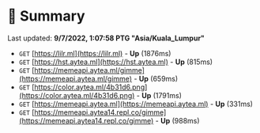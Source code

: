 # 📖 Summary
Last updated: **9/7/2022, 1:07:58 PTG "Asia/Kuala_Lumpur"**

- `GET` [https://lilr.ml](https://lilr.ml) - **Up** (1876ms)
- `GET` [https://hst.aytea.ml](https://hst.aytea.ml) - **Up** (815ms)
- `GET` [https://memeapi.aytea.ml/gimme](https://memeapi.aytea.ml/gimme) - **Up** (659ms)
- `GET` [https://color.aytea.ml/4b31d6.png](https://color.aytea.ml/4b31d6.png) - **Up** (1791ms)
- `GET` [https://memeapi.aytea.ml](https://memeapi.aytea.ml) - **Up** (331ms)
- `GET` [https://memeapi.aytea14.repl.co/gimme](https://memeapi.aytea14.repl.co/gimme) - **Up** (988ms)
